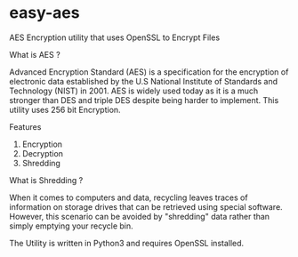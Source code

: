 # easy-aes
AES Encryption utility that uses  OpenSSL to Encrypt Files

What is AES ?

Advanced Encryption Standard (AES) is a specification for the encryption of electronic data established by the U.S National Institute of Standards and Technology (NIST) in 2001. AES is widely used today as it is a much stronger than DES and triple DES despite being harder to implement.
This utility uses 256 bit Encryption.

Features
1. Encryption
2. Decryption
3. Shredding

What is Shredding ?

When it comes to computers and data, recycling leaves traces of information on storage drives that can be retrieved using special software. However, this scenario can be avoided by "shredding" data rather than simply emptying your recycle bin.

The Utility is written in Python3 and requires OpenSSL installed.
